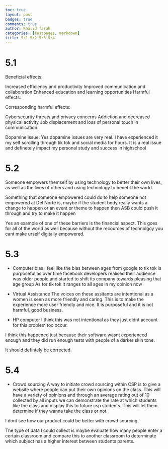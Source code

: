 ```yaml
---
toc: true
layout: post
badges: true
comments: true
author: Khalid farah
categories: [fastpages, markdown]
title: 5:1 5:2 5:3 5:4
---
```


# 5.1 
Beneficial effects:

Increased efficiency and productivity
Improved communication and collaboration
Enhanced education and learning opportunities
Harmful effects:

Corresponding harmful effects:

Cybersecurity threats and privacy concerns
Addiction and decreased physical activity
Job displacement and loss of personal touch in communication.

Dopamine issue:
Yes dopamine issues are very real. I have experienced it my self scrolling through tik tok and social media for hours. It is a real issue and definetely impact my personal study and success in highschool

# 5.2
Someone empowers themself by using technology to better their own lives, as well as the lives of others and using technology to benefit the world.

Something that someone empowered could do to help someone not empowered at Del Norte is, maybe if the student body really wants a change to happen or an event or theme to happen then ASB could push it through and try to make it happen

Yes an example of one of these barriers is the financial aspect. This goes for all of the world as well because without the recources of technolgoy you cant make urself digitally empowered.

# 5.3 
- Computer bias 
I feel like the bias between ages from google to tik tok is purposeful as over time facebook developers realised their audience was older people and started to shift its company towards pleasing that age group
As for tik tok it ranges to all ages in my opinion now
- Virtual Assistance
The voices on these assitants are intentional as a women is seen as more friendly and caring. This is to make the experience more user friendly and nice. It is purposeful and it is not harmful, good business.

- HP computer
I think this was not intentional as they just didnt account for this problem too occur.

I think this happened just because their software wasnt experienced enough and they did run enough tests with people of a darker skin tone.

It should defintely be corrected.


# 5.4 
- Crowd sourcing 
A way to initiate crowd sourcing within CSP is to give a website where people can put their own opinions on the class. This will have a variety of opinions and through an average rating out of 10 collected by all inputs we can demonstrate the rate at which students like the class and display this to future csp students. This will let them determine if they wanna take the class or not.

I dont see how our product could be better with crowd sourcing.

The type of data I could collect is maybe evaluate how many people enter a certain classroom and compare this to another classroom to determinate which subject has a higher interest between students parents.
